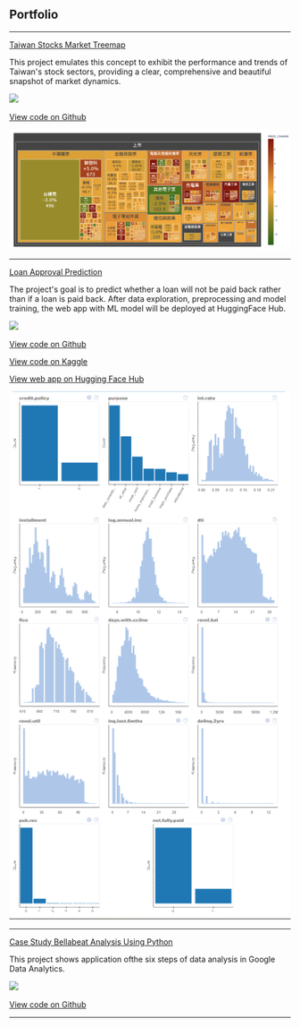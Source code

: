## Portfolio

---
[Taiwan Stocks Market Treemap](/tw_stock_treemap)

This project emulates this concept to exhibit the performance and trends of Taiwan's stock sectors, providing a clear, comprehensive and beautiful snapshot of market dynamics. 

[![](https://img.shields.io/badge/Python-white?logo=Python)](#) 

[View code on Github](https://github.com/joshchen314/tw_stock_treemap/blob/main/tw_stock_treemap.ipynb)

<img src="images/tw_stock_treemap.PNG?raw=true"/>

---
[Loan Approval Prediction](/Loan-Approval-Prediction)

The project's goal is to predict whether a loan will not be paid back rather than if a loan is paid back. After data exploration, preprocessing and model training, the web app with ML model will be deployed at HuggingFace Hub.

[![](https://img.shields.io/badge/Python-white?logo=Python)](#) 

[View code on Github](https://github.com/joshchen314/Loan-Approval-Prediction/blob/main/loan-approval-prediction.ipynb)

[View code on Kaggle](https://www.kaggle.com/code/joshchen314/loan-approval-prediction)

[View web app on Hugging Face Hub](https://huggingface.co/spaces/joshchentw/LoanApprovalPrediction)

<img src="images/P00120230418.PNG?raw=true"/>

---
[Case Study Bellabeat Analysis Using Python](/Case-Study-Bellabeat-Analysis-Using-Python)

This project shows application ofthe six steps of data analysis in Google Data Analytics. 

[![](https://img.shields.io/badge/Python-white?logo=Python)](#) 

[View code on Github](https://github.com/joshchen314/Case-Study-Bellabeat-Analysis-Using-Python/blob/main/case-study-bellabeat-analysis-using-python.ipynb)

---
